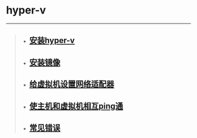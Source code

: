 # hyper-v
***
>+ ## [安装hyper-v](https://github.com/520171/note/blob/master/hyper-v/安装hyper-v.md)  
>+ ## [安装镜像](https://github.com/520171/note/blob/master/hyper-v/安装镜像.md)
>* ## [给虚拟机设置网络适配器](https://github.com/520171/note/blob/master/hyper-v/给虚拟机设置网络适配器.md)
>* ## [使主机和虚拟机相互ping通](https://github.com/520171/note/blob/master/hyper-v/使主机和虚拟机相互ping通.md)
>* ## [常见错误](https://github.com/520171/note/blob/master/hyper-v/常见错误.md)
